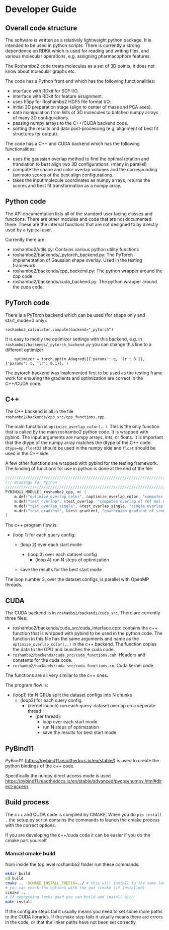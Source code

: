 # Developer Guide

## Overall code structure

The software is written as a relatively lightweight python package. It is intended to be used in python scripts.
There is currently a strong dependence on RDKit which is used for reading and writing files, and various molecular operations,
e.g. assigning pharmacophore features. 

The Roshambo2 code treats molecules as a set of 3D points, it does not know about molecular graphs etc.

The code has a Python front end which has the following functionalities:
- interface with RDkit for SDF I/O.
- interface with RDkit for feature assignment.
- uses h5py for Roshambo2 HDF5 file format I/O.
- initial 3D preparation stage (align to center of mass and PCA axes).
- data manipulation from lists of 3D molecules to batched numpy arrays of many 3D configurations.
- passing numpy arrays to the C++/CUDA backend code.
- sorting the results and data post-processing (e.g. alignment of best fit structures for output).

The code has a C++ and CUDA backend which has the following functionalities:
- uses the gaussian overlap method to find the optimal rotation and translation to best align two 3D configurations. (many in parallel)
- compute the shape and color overlap volumes and the corresponding tanimoto scores of the best align configurations.
- takes the input molecule coordinates as numpy arrays, returns the scores and best fit transformation as a numpy array. 

## Python code 

The API documentation lists all of the standard user facing classes and functions.
There are other modules and code that are not documented there. 
These are the internal functions that are not designed to by directly used by a typical user.

Currently there are:

- roshambo2/utils.py: Contains various python utility functions
- roshambo2/backends/_pytorch_backend.py: The PyTorch implementation of Gaussian shape overlay. Used in the testing framework.
- roshambo2/backends/cpp_backend.py:  The python wrapper around the cpp code.
- roshambo2/backends/cuda_backend.py: The python wrapper around the cuda code.


## PyTorch code

There is a PyTorch backend which can be used (for shape only and start_mode=0 only):

```
roshambo2_calculator.compute(backend="_pytorch") 
```

It is easy to modiy the optimizer settings with this backend, e.g. in `roshambo2/backends/_pytorch_backend.py`
you can change this line to a different optimizer:
```
    optimizer = torch.optim.Adagrad([{'params': q, 'lr': 0.1}, {'params': t, 'lr': 0.1}], )
```

The pytorch backend was implemented first to be used as the testing frame work for ensuring the gradients and optimization are correct in the C++/CUDA code.

## C++

The C++ backend is all in the file `roshambo2/backends/cpp_src/cpp_functions.cpp`.

The main function is `optimize_overlap_color(..)`. This is the only function that is called by the main roshambo2 python code. It is wrapped with pybind. The input arguments are numpy arrays, ints, or floats.
It is important that the dtype of the numpy array matches the dtype of the C++ code. `dtype=np.float32` should be used in the numpy side and `float` should be used in the C++ side.

A few other functions are wrapped with pybind for the testing framework. The binding of functions for use in python is done at the end of the file:
```c++
////////////////////////////////////////////////////////////////////////////////
/// Bindings for Python
////////////////////////////////////////////////////////////////////////////////
PYBIND11_MODULE(_roshambo2_cpp, m) { 
    m.def("optimize_overlap_color", &optimize_overlap_color, "computes overlap of ref mol A with fit mols B with color");
    m.def("test_overlap", &test_overlap, "computes overlap of ref mol A with fit mols B");
    m.def("test_overlap_single", &test_overlap_single, "single overlap for testing");
    m.def("test_gradient", &test_gradient, "quaternion gradient of single overlap for testing");
}
```

The c++ program flow is:

- (loop 1) for each query config:
    - (loop 2) over each start mode
        - (loop 3) over each dataset config
            - (loop 4) run N steps of optimization
    
    - save the results for the best start mode

The loop number 3, over the dataset configs, is parallel with OpenMP threads.


## CUDA

The CUDA backend is in `roshambo2/backends/cuda_src`. There are currently three files:
- roshambo2/backends/cuda_src/cuda_interface.cpp: contains the c++ function that is wrapped with pybind to be used in the python code. The function in this file has the same arguments and name as the `optimize_overlap_color(..)` in the c++ backend. The function copies the data to the GPU and launches the cuda code.
- `roshambo2/backends/cuda_src/cuda_functions.cuh`. Headers and constants for the cuda code.
- `roshambo2/backends/cuda_src/cuda_functions.cu`. Cuda kernel code.

The functions are all very similar to the c++ ones.

The program flow is:

- (loop1) for N GPUs split the dataset configs into N chunks
    - (loop2) for each query config:
        - (kernel launch) run each query-dataset overlap on a seperate thread
            - (per thread):
                - loop over each start mode
                - run N steps of optimization
                - save the results for best start mode


## PyBind11

PyBind11 (https://pybind11.readthedocs.io/en/stable/) is used to create the python bindings of the c++ code.

Specifically the numpy direct access mode is used https://pybind11.readthedocs.io/en/stable/advanced/pycpp/numpy.html#direct-access



## Build process

The c++ and CUDA code is compiled by CMAKE. When you do `pip install .` the setup.py script contains the commands to
launch the cmake process with the correct options.

If you are developing the c++/cuda code it can be easier if you do the cmake part yourself.

### Manual cmake build
from inside the top level roshambo2 folder run these commands:
```bash
mkdir build
cd build
cmake .. -DCMAKE_INSTALL_PREFIX=../ # this will install to the same location that pip install -e . does, you can also do -DCMAKE_INSTALL_PREFIX=$CONDA_PREFIX
# you can check the options with the gui ccmake (if installed)
ccmake ..
# If everything looks good you can build and install with
make install
```

If the configure steps fail it usually means you need to set some more paths to the CUDA libraries.
If the make step fails it usually means there are errors in the code, or that the linker paths have not been set correctly





